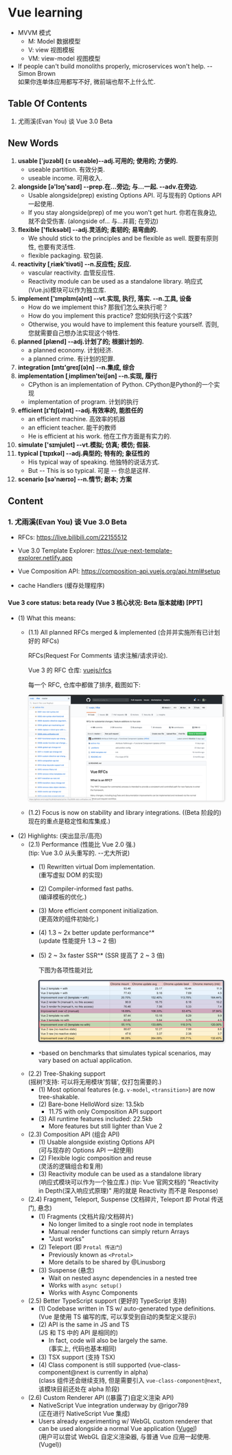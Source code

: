 # Vue learning

- MVVM 模式
    + M: Model 数据模型
    + V: view 视图模板
    + VM: view-model 视图模型
- If people can't build monoliths properly, microservices won't help.
  -- Simon Brown  
  如果你连单体应用都写不好, 微前端也帮不上什么忙.


## Table Of Contents
1. 尤雨溪(Evan You) 谈 Vue 3.0 Beta



## New Words
1. **usable ['jʊzəbl] (= useable)--adj.可用的; 使用的; 方便的.**
    + useable partition. 有效分类.
    + useable income. 可用收入.
1. **alongside [ə'lɔŋ'saɪd] --prep.在...旁边; 与...一起. --adv.在旁边.**
    + Usable alongside(prep) existing Options API.
      可与现有的 Options API 一起使用.
    + If you stay alongside(prep) of me you won't get hurt.
      你若在我身边, 就不会受伤害. (alongside of... 与...并肩; 在旁边)
1. **flexible ['flɛksəbl] --adj.灵活的; 柔韧的; 易弯曲的.**
    + We should stick to the principles and be flexible as well.
      既要有原则性, 也要有灵活性.
    + flexible packaging. 软包装.
1. **reactivity [ˌriæk'tivəti] --n.反应性; 反应.**
    + vascular reactivity. 血管反应性.
    + Reactivity module can be used as a standalone library.
      响应式(Vue.js)模块可以作为独立库.
1. **implement ['ɪmplɪm(ə)nt] --vt.实现, 执行, 落实. --n.工具, 设备**
    + How do we implement this? 那我们怎么来执行呢？
    + How do you implement this practice? 您如何执行这个实践?
    + Otherwise, you would have to implement this feature yourself. 
      否则, 您就需要自己想办法实现这个特性. 
1. **planned [plænd] --adj.计划了的; 根据计划的.**
    + a planned economy. 计划经济.
    + a planned crime. 有计划的犯罪.
1. **integration [ɪntɪ'greɪʃ(ə)n] --n.集成, 综合**
1. **implementation [ˌimplimen'teiʃən] --n.实现, 履行**
    + CPython is an implementation of Python.  CPython是Python的一个实现
    + implementation of program. 计划的执行    
1. **efficient [ɪ'fɪʃ(ə)nt] --adj.有效率的, 能胜任的**
    + an efficient machine. 高效率的机器
    + an efficient teacher. 能干的教师
    + He is efficient at his work. 他在工作方面是有实力的.
1. **simulate ['sɪmjulet] --vt.模拟; 仿真; 模仿; 假装.**
1. **typical [ˈtɪpɪkəl] --adj.典型的; 特有的; 象征性的**
    + His typical way of speaking. 他独特的说话方式.
    + But -- This is so typical. 可是 -- 你总是这样. 
1. **scenario [sə'nærɪo] --n.情节; 剧本; 方案**



## Content
### 1. 尤雨溪(Evan You) 谈 Vue 3.0 Beta
- RFCs: https://live.bilibili.com/22155512
- Vue 3.0 Template Explorer:
  https://vue-next-template-explorer.netlify.app
- Vue Composition API: https://composition-api.vuejs.org/api.html#setup

- cache Handlers (缓存处理程序)
#### Vue 3 core status: beta ready (Vue 3 核心状况: Beta 版本就绪) [PPT]
- (1) What this means:
    + (1.1) All planned RFCs merged & implemented
      (合并并实施所有已计划好的 RFCs)

      RFCs(Request For Comments 请求注解/请求评论).

      Vue 3 的 RFC 仓库: [vuejs/rfcs](https://github.com/vuejs/rfcs)

      每一个 RFC, 仓库中都做了排序, 截图如下:

       <img src="./Vue-learning-images/vue-rfc.png"
            style="margin-left: 0; border-radius: 4px;
            box-shadow: 1px 1px 3px 2px #e5e5e5">

    + (1.2) Focus is now on stability and library integrations.
      ((Beta 阶段的)现在的重点是稳定性和库集成.)
- (2) Highlights: (突出显示/高亮)
    + (2.1) Performance (性能比 Vue 2.0 强.)  
      (tip: Vue 3.0 从头重写的. --尤大所说)
        + (1) Rewritten virtual Dom implementation.  
          (重写虚拟 DOM 的实现)
        + (2) Compiler-informed fast paths.  
          (编译模板的优化.)
        + (3) More efficient component initialization.  
          (更高效的组件初始化.)
        + (4) 1.3 ~ 2x better update performance^*  
          (update 性能提升 1.3 ~ 2 倍)
        + (5) 2 ~ 3x faster SSR^* (SSR 提高了 2 ~ 3 倍)
          
          下图为各项性能对比

          <img src="./Vue-learning-images/compression.png"
                style="margin-left: 0; border-radius: 4px;
                    box-shadow: 1px 1px 3px 2px #e5e5e5">
        + `*`based on benchmarks that simulates typical scenarios,
          may vary based on actual application.
    + (2.2) Tree-Shaking support  
      (摇树?支持: 可以将无用模块'剪辑', 仅打包需要的.)
        + (1) Most optional features (e.g. `v-model`, `<transition>`)
          are now tree-shakable.
        + (2) Bare-bone HelloWord size: 13.5kb
            - 11.75 with only Composition API support
        + (3) All runtime features included: 22.5kb
            - More features but still lighter than Vue 2
    + (2.3) Composition API (组合 API)
        + (1) Usable alongside existing Options API  
          (可与现存的 Options API 一起使用)
        + (2) Flexible logic composition and reuse  
          (灵活的逻辑组合和复用)
        + (3) Reactivity module can be used as a standalone library  
          (响应式模块可以作为一个独立库.) 
          (tip: Vue 官网文档的 "Reactivity in Depth(深入响应式原理)"
          用的就是 Reactivity 而不是 Response)
    + (2.4) Fragment, Teleport, Suspense
      (文档碎片, Teleport 即 Protal 传送门, 悬念)
        - (1) Fragments (文档片段/文档碎片)
            + No longer limited to a single root node in templates
            + Manual render functions can simply return Arrays
            + "Just works"
        - (2) Teleport (即 `Protal 传送门`)
            + Previously known as `<Protal>`
            + More details to be shared by @Linusborg
        - (3) Suspense (悬念)
            + Wait on nested async dependencies in a nested tree
            + Works with `async setup()`
            + Works with Async Components
    + (2.5) Better TypeScript support (更好的 TypeScript 支持)
        - (1) Codebase written in TS w/ auto-generated type definitions.  
          (Vue 是使用 TS 编写的库, 可以享受到自动的类型定义提示)
        - (2) API is the same in JS and TS  
          (JS 和 TS 中的 API 是相同的)
            + In fact, code will also be largely the same.  
              (事实上, 代码也基本相同)
        - (3) TSX support (支持 TSX)
        - (4) Class component is still supported
          (vue-class-component@next is currently in alpha)  
          (class 组件还会继续支持, 但是需要引入 `vue-class-component@next`,
          该模块目前还处在 alpha 阶段)
    + (2.6) Custom Renderer API ((暴露了)自定义渲染 API)
        - NativeScript Vue integration underway by @rigor789  
          (正在进行 NativeScript Vue 集成)
        - Users already experimenting w/ WebGL custom
          renderer that can be used alongside a normal Vue
          application ([Vugel](https://vugel.planning.nl/#application))  
          (用户可以尝试 WebGL 自定义渲染器, 与普通 Vue 应用一起使用. (Vugel))




 